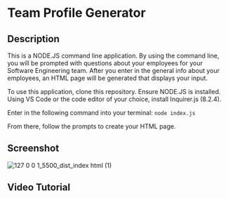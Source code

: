 # Team Profile Generator

## Description
This is a NODE.JS command line application. By using the command line, you will be prompted with questions about your employees for your Software Engineering team. After you enter in the general info about your employees, an HTML page will be generated that displays your input.

To use this application, clone this repository. Ensure NODE.JS is installed. Using VS Code or the code editor of your choice, install Inquirer.js (8.2.4). 

Enter in the following command into your terminal:
```node index.js```

From there, follow the prompts to create your HTML page.


## Screenshot
![127 0 0 1_5500_dist_index html (1)](https://user-images.githubusercontent.com/107075274/186978901-8e157130-f474-4842-9f9b-94be0daa0a57.png)



## Video Tutorial

